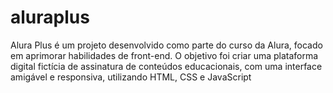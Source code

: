 # aluraplus
 Alura Plus é um projeto desenvolvido como parte do curso da Alura, focado em aprimorar habilidades de front-end. O objetivo foi criar uma plataforma digital fictícia de assinatura de conteúdos educacionais, com uma interface amigável e responsiva, utilizando HTML, CSS e JavaScript

